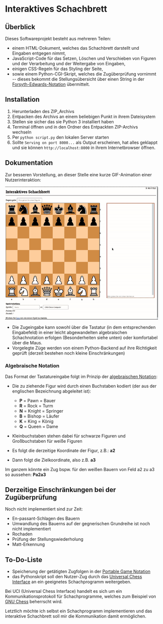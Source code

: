 # Interaktives Schachbrett

## Überblick

Dieses Softwareprojekt besteht aus mehreren Teilen:

- einem HTML-Dokument, welches das Schachbrett darstellt und Eingaben entgegen nimmt,
- JavaScript-Code für das Setzen, Löschen und Verschieben von Figuren und der Verarbeitung und der Weitergabe von Eingaben,
- einigen CSS-Regeln für das Styling der Seite,
- sowie einem Python-CGI-Skript, welches die Zugüberprüfung vornimmt -- dieses bekommt die Stellungsübersicht über einen String in der [Forsyth-Edwards-Notation][1] übermittelt.

## Installation

1. Herunterladen des ZIP_Archivs
2. Entpacken des Archivs an einem beliebigen Punkt in ihrem Dateisystem
3. Stellen sie sicher das sie Python 3 installiert haben
4. Terminal öffnen und in den Ordner des Entpackten ZIP-Archivs wechseln
5. Per `python script.py` den lokalen Server starten
6. Sollte `Serving on port 8000...` als Output erscheinen, hat alles geklappt und sie können `http://localhost:8000` in ihrem Internetbrowser öffnen.

## Dokumentation

Zur besseren Vorstellung, an dieser Stelle eine kurze GIF-Animation einer Nutzerinteraktion:

![](markdown-files/animated-board.gif)

- Die Zugeingabe kann sowohl über die Tastatur (in dem entsprechenden Eingabefeld) in einer leicht abgewandelten algebraischen Schachnotation erfolgen (Besonderheiten siehe unten) oder komfortabel über die Maus.
- Vorgelegte Züge werden von einem Python-Backend auf ihre Richtigkeit geprüft (derzeit bestehen noch kleine Einschränkungen)

### Algebraische Notation

Das Format der Tastatureingabe folgt im Prinzip der [algebraischen Notation][3]:

- Die zu ziehende Figur wird durch einen Buchstaben kodiert (der aus der englischen Bezeichnung abgeleitet ist):  

    - **P** = Pawn = Bauer
    - **R** = Rock = Turm
    - **N** = Knight = Springer
    - **B** = Bishop = Läufer
    - **K** = King = König
    - **Q** = Queen = Dame

- Kleinbuchstaben stehen dabei für schwarze Figuren und Großbuchstaben für weiße Figuren

- Es folgt die derzeitige Koordinate der Figur, z.B.:  **a2**

- Dann folgt die Zielkoordinate, also z.B. **a3**  

Im ganzem könnte ein Zug bspw. für den weißen Bauern von Feld a2 zu a3 so aussehen: **Pa2a3**

## Derzeitige Einschränkungen bei der Zugüberprüfung

Noch nicht implementiert sind zur Zeit:

- En-passant-Schlagen des Bauern
- Umwandlung des Bauerns auf der gegnerischen Grundreihe ist noch nicht implementiert
- Rochaden
- Prüfung der Stellungswiederholung
- Matt-Erkennung


## To-Do-Liste

- Speicherung der getätigten Zugfolgen in der [Portable Game Notation][4]
- das Pythonskript soll den Nutzer-Zug durch das [Universal Chess Interface][5] an ein geeignetes Schachprogramm weitergeben.

Bei UCI (Universal Chess Interface) handelt es sich um ein Kommunikationsprotokoll für Schachprogramme, welches zum Beispiel von [GNU Chess][6] beherrscht wird.

Letztlich möchte ich selbst ein Schachprogramm implementieren und das interaktive Schachbrett soll mir die Kommunikation damit ermöglichen.

[1]: https://de.wikipedia.org/wiki/Forsyth-Edwards-Notation
[3]: https://de.wikipedia.org/wiki/Schachnotation#Algebraische_Notation
[4]: https://de.wikipedia.org/wiki/Schachnotation#Portable_Game_Notation
[5]: https://de.wikipedia.org/wiki/Universal_Chess_Interface
[6]: https://de.wikipedia.org/wiki/GNU_Chess
